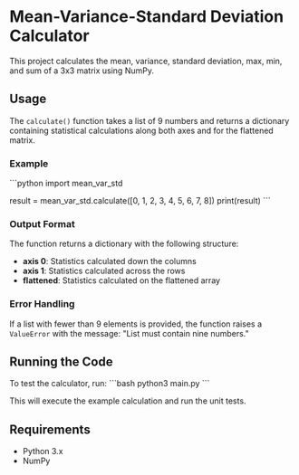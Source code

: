 # Mean-Variance-Standard Deviation Calculator

This project calculates the mean, variance, standard deviation, max, min, and sum of a 3x3 matrix using NumPy.

## Usage

The `calculate()` function takes a list of 9 numbers and returns a dictionary containing statistical calculations along both axes and for the flattened matrix.

### Example

\`\`\`python
import mean_var_std

result = mean_var_std.calculate([0, 1, 2, 3, 4, 5, 6, 7, 8])
print(result)
\`\`\`

### Output Format

The function returns a dictionary with the following structure:
- **axis 0**: Statistics calculated down the columns
- **axis 1**: Statistics calculated across the rows  
- **flattened**: Statistics calculated on the flattened array

### Error Handling

If a list with fewer than 9 elements is provided, the function raises a `ValueError` with the message: "List must contain nine numbers."

## Running the Code

To test the calculator, run:
\`\`\`bash
python3 main.py
\`\`\`

This will execute the example calculation and run the unit tests.

## Requirements

- Python 3.x
- NumPy
